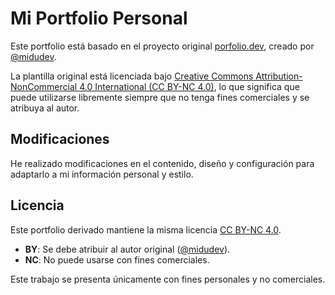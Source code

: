 # Mi Portfolio Personal

Este portfolio está basado en el proyecto original [porfolio.dev](https://github.com/midudev/porfolio.dev), creado por [@midudev](https://github.com/midudev).

La plantilla original está licenciada bajo [Creative Commons Attribution-NonCommercial 4.0 International (CC BY-NC 4.0)](https://creativecommons.org/licenses/by-nc/4.0/), lo que significa que puede utilizarse libremente siempre que no tenga fines comerciales y se atribuya al autor.

## Modificaciones

He realizado modificaciones en el contenido, diseño y configuración para adaptarlo a mi información personal y estilo.

## Licencia

Este portfolio derivado mantiene la misma licencia [CC BY-NC 4.0](https://creativecommons.org/licenses/by-nc/4.0/).

- **BY**: Se debe atribuir al autor original ([@midudev](https://github.com/midudev)).
- **NC**: No puede usarse con fines comerciales.

Este trabajo se presenta únicamente con fines personales y no comerciales.

